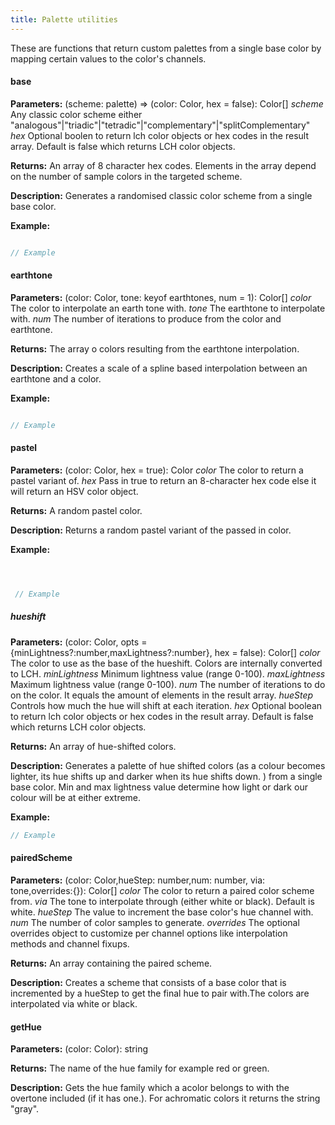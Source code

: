 ```yaml
---
title: Palette utilities
---
```


These are functions that return custom palettes from a single base color by mapping certain values to the color's channels.
#### base

**Parameters:**
(scheme: palette) => (color: Color, hex = false): Color[]
*scheme* Any classic color scheme either "analogous"|"triadic"|"tetradic"|"complementary"|"splitComplementary"
*hex* Optional boolen to return lch color objects or hex codes in the result array. Default is false  which returns LCH color objects.

**Returns:**
 An array of 8 character hex codes. Elements in the array depend on the number of sample colors in the targeted scheme.

**Description:**
Generates a randomised classic color scheme from a single base color.

**Example:**
```javascript

// Example
```

#### earthtone

**Parameters:**
(color: Color, tone: keyof earthtones, num = 1): Color[]
*color* The color to interpolate an earth tone with.
 *tone* The earthtone to interpolate with.
 *num* The number of iterations to produce from the color and earthtone.
 
 **Returns:**
 The array o colors resulting from the earthtone interpolation.
 
 **Description:**
 Creates a scale of a spline based interpolation between an earthtone and a color.
 
**Example:**
```javascript

// Example

```

#### pastel

**Parameters:**
(color: Color, hex = true): Color
*color* The color to return a pastel variant of.
 *hex* Pass in true to return an 8-character hex code else it will return an HSV color object.
 
 **Returns:**
 A random pastel color.
 
 **Description:**
 Returns a random pastel variant of the passed in color.
 
 **Example:**

```javascript



 // Example
```



##### hueshift

**Parameters:**
(color: Color, opts = {minLightness?:number,maxLightness?:number}, hex = false): Color[]
 *color* The color to use as the base of the hueshift. Colors are internally converted to LCH.
 *minLightness*  Minimum lightness value (range 0-100).
 *maxLightness*  Maximum lightness value (range 0-100).
 *num* The number of iterations to do on the color. It equals the amount of elements in the result array.
 *hueStep*  Controls how much the hue will shift at each iteration.
 *hex* Optional boolean to return lch color objects or hex codes in the result array. Default is false  which returns LCH color objects.
 
**Returns:**
An array of hue-shifted colors.

**Description:**
Generates a palette of hue shifted colors (as a colour becomes lighter, its hue shifts up and darker when its hue shifts  down. ) from a single base color. Min and max lightness value determine how light or dark our colour will be at either extreme.

**Example:**
```javascript
// Example
```

#### pairedScheme

**Parameters:**
(color: Color,hueStep: number,num: number, via: tone,overrides:{}): Color[]
*color* The color to return a paired color scheme from.
 *via* The tone to interpolate through (either white or black). Default is white.
 *hueStep* The value to increment the base color's hue channel with.
 *num* The number of color samples to generate.
 *overrides* The optional overrides object to customize per channel options like interpolation methods and channel fixups.

**Returns:**
An array containing the paired scheme.

**Description:**
Creates a scheme that consists of a base color that is incremented by a hueStep to get the final hue to pair with.The colors are interpolated via white or black.

#### getHue

**Parameters:**
(color: Color): string

**Returns:**
 The name of the hue family for example red or green.


**Description:**
 Gets the hue family which a acolor belongs to with the overtone included (if it has one.). For achromatic colors it returns the string "gray".
 
 